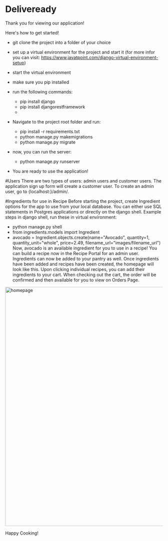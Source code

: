 # Deliveready
Thank you for viewing our application! 

Here's how to get started! 
- git clone the project into a folder of your choice
- set up a virtual environment for the project and start it (for more infor you can visit: https://www.javatpoint.com/django-virtual-environment-setup)
- start the virtual environment
- make sure you pip installed
- run the following commands: 
    -   pip install django
    -   pip install djangorestframework
    -   
- Navigate to the project root folder and run:
    - pip install -r requirements.txt
    - python manage.py makemigrations
    - python manage.py migrate

- now, you can run the server:
  - python manage.py runserver

- You are ready to use the application!

#Users
There are two types of users: admin users and customer users. 
The application sign up form will create a customer user. To create an admin user, go to {localhost:}/admin/.

#Ingredients for use in Recipe
Before starting the project, create Ingredient options for the app to use from your local database. 
You can either use SQL statements in Postgres applications or directly on the django shell.
Example steps in django shell, run these in virtual environment: 
  - python manage.py shell
  - from ingredients.models import Ingredient
  - avocado = Ingredient.objects.create(name="Avocado", quantity=1, quantity_unit="whole", price=2.49, filename_url="images/filename_url")
Now, avocado is an available ingredient for you to use in a recipe! You can build a recipe now in the Recipe Portal for an admin user. 
Ingredients can now be added to your pantry as well. 
Once ingredients have been added and recipes have been created, the homepage will look like this. 
Upon clicking individual recipes, you can add their ingredients to your cart. 
When checking out the cart, the order will be confirmed and then available for you to view on Orders Page.

<img width="765" alt="homepage" src="https://user-images.githubusercontent.com/60757186/163730205-07043062-faf8-411d-89b8-7bbbabd1a60c.PNG">

Happy Cooking! 
